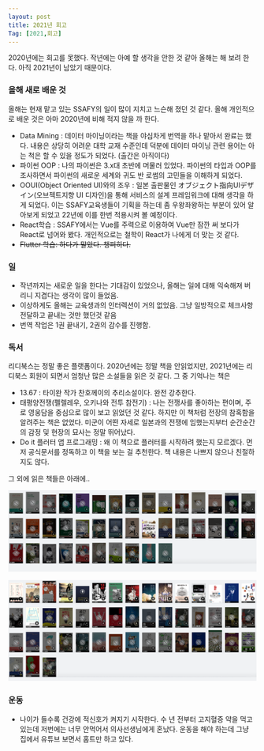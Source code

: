 ```yaml
---
layout: post
title: 2021년 회고
Tag: [2021,회고]
---
```




2020년에는 회고를 못했다. 작년에는 아예 할 생각을 안한 것 같아 올해는 해 보려 한다. 아직 2021년이 남았기 때문이다. 



### 올해 새로 배운 것

올해는 현재 맡고 있는 SSAFY의 일이 많이 지치고 느슨해 졌던 것 같다. 올해 개인적으로 배운 것은 아마 2020년에 비해 적지 않을 까 한다. 

* Data Mining : 데이터 마이닝이라는 책을 야심차게 번역을 하나 맡아서 완료는 했다. 내용은 상당히 어려운 대학 교재 수준인데 덕분에 데이터 마이닝 관련 용어는 아는 척은 할 수 있을 정도가 되었다. (출간은 아직이다)
* 파이썬 OOP : 나의 파이썬은 3.x대 초반에 머물러 있었다. 파이썬의 타입과 OOP를 조사하면서 파이썬의 새로운 세계와 귀도 반 로썸의 고민들을 이해하게 되었다.
* OOUI(Object Oriented UI)와의 조우 : 일본 출판물인 オブジェクト指向UIデザイン(오브젝트지향 UI 디자인)을 통해 서비스의 설계 프레임워크에 대해 생각을 하게 되었다. 이는 SSAFY교육생들이 기획을 하는데 좀 우왕좌왕하는 부분이 있어 알아보게 되었고 22년에 이를 한번 적용시켜 볼 예정이다.
* React학습 : SSAFY에서는 Vue를 주력으로 이용하여 Vue만 잠깐 써 보다가 React로 넘어와 봤다. 개인적으로는 철학이 React가 나에게 더 맞는 것 같다. 
* ~~Flutter 학습: 하다가 말았다. 챙피히다.~~





### 일

* 작년까지는 새로운 일을 한다는 기대감이 있었으나, 올해는 일에 대해 익숙해져 버리니 지겹다는 생각이 많이 들었음. 
* 이상하게도 올해는 교육생과의 인터렉션이 거의 없었음. 그냥 일방적으로 체크사항 전달하고 끝내는 것만 했던것 같음
* 번역 작업은 1권 끝내기, 2권의 감수를 진행함. 



### 독서

리디북스는 정말 좋은 플랫폼이다. 2020년에는 정말 책을 안읽었지만, 2021년에는 리디북스 회원이 되면서 엄청난 많은 소설들을 읽은 것 같다. 그 중 기억나는 책은

* 13.67 : 타이완 작가 찬호께이의 추리소설이다. 완전 강추한다.
* 태평양전쟁(펠렐레우, 오키나와 전투 참전기) : 나는 전쟁사를 좋아하는 편이며, 주로 영웅담을 중심으로 많이 보고 읽었던 것 같다. 하지만 이 책처럼 전장의 참혹함을 알려주는 책은 없었다. 미군이 어떤 자세로 일본과의 전쟁에 임했는지부터 순간순간의 감정 및 현장의 묘사는 정말 뛰어났다. 
* Do it 플러터 앱 프로그래밍 : 왜 이 책으로 플러터를 시작하려 했는지 모르겠다. 먼저 공식문서를 정독하고 이 책을 보는 걸 추천한다. 책 내용은 나쁘지 않으나 친절하지도 않다.

그 외에 읽은 책들은 아래에..

![](https://raw.githubusercontent.com/cheuora/cheuora.github.io/master/_posts/2021/2021-12-31_1.png)

![](https://raw.githubusercontent.com/cheuora/cheuora.github.io/master/_posts/2021/2021-12-31_2.png)

### 운동

* 나이가 들수록 건강에 적신호가 켜지기 시작한다. 수 년 전부터 고지혈증 약을 먹고 있는데 저번에는 너무 안먹어서 의사선생님에게 혼났다. 운동을 해야 하는데 그냥 집에서 유튜브 보면서 홈트만 하고 있다. 











